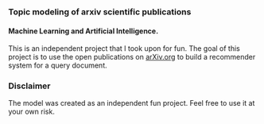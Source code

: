 ### Topic modeling of arxiv scientific publications 
#### Machine Learning and Artificial Intelligence.
This is an independent project that I took upon for fun. The goal of this project is to use the open publications on [arXiv.org](https://arxiv.org/) to build a recommender system for a query document. 

### Disclaimer
The model was created as an independent fun project. Feel free to use it at your own risk. 
